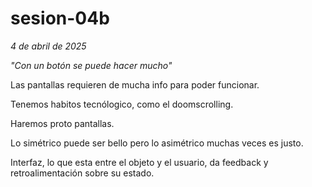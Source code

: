 # sesion-04b
*4 de abril de 2025*

*"Con un botón se puede hacer mucho"*

Las pantallas requieren de mucha info para poder funcionar.

Tenemos habitos tecnólogico, como el doomscrolling.

Haremos proto pantallas.

Lo simétrico puede ser bello pero lo asimétrico muchas veces es justo.

Interfaz, lo que esta entre el objeto y el usuario, da feedback y retroalimentación sobre su estado.

